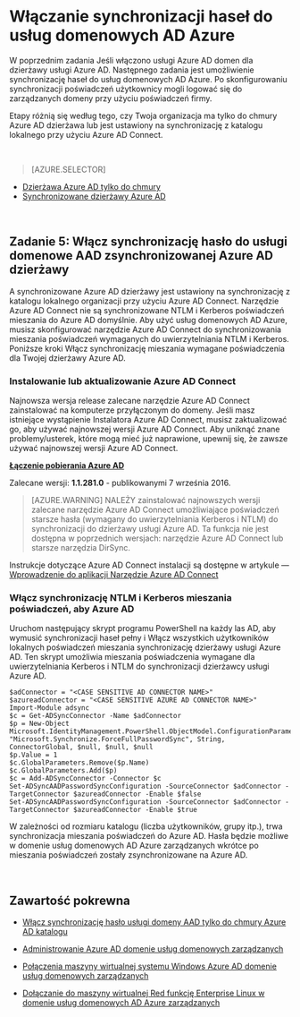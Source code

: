 <properties
    pageTitle="Azure usługach domenowych AD: Włącz synchronizację hasło | Microsoft Azure"
    description="Wprowadzenie do usług domenowych Active Directory platformy Azure"
    services="active-directory-ds"
    documentationCenter=""
    authors="mahesh-unnikrishnan"
    manager="stevenpo"
    editor="curtand"/>

<tags
    ms.service="active-directory-ds"
    ms.workload="identity"
    ms.tgt_pltfrm="na"
    ms.devlang="na"
    ms.topic="get-started-article"
    ms.date="09/20/2016"
    ms.author="maheshu"/>

# <a name="enable-password-synchronization-to-azure-ad-domain-services"></a>Włączanie synchronizacji haseł do usług domenowych AD Azure
W poprzednim zadania Jeśli włączono usługi Azure AD domen dla dzierżawy usługi Azure AD. Następnego zadania jest umożliwienie synchronizację haseł do usług domenowych AD Azure. Po skonfigurowaniu synchronizacji poświadczeń użytkownicy mogli logować się do zarządzanych domeny przy użyciu poświadczeń firmy.

Etapy różnią się według tego, czy Twoja organizacja ma tylko do chmury Azure AD dzierżawa lub jest ustawiony na synchronizację z katalogu lokalnego przy użyciu Azure AD Connect.

<br>

> [AZURE.SELECTOR]
- [Dzierżawa Azure AD tylko do chmury](active-directory-ds-getting-started-password-sync.md)
- [Synchronizowane dzierżawy Azure AD](active-directory-ds-getting-started-password-sync-synced-tenant.md)

<br>


## <a name="task-5-enable-password-synchronization-to-aad-domain-services-for-a-synced-azure-ad-tenant"></a>Zadanie 5: Włącz synchronizację hasło do usługi domenowe AAD zsynchronizowanej Azure AD dzierżawy
A synchronizowane Azure AD dzierżawy jest ustawiony na synchronizację z katalogu lokalnego organizacji przy użyciu Azure AD Connect. Narzędzie Azure AD Connect nie są synchronizowane NTLM i Kerberos poświadczeń mieszania do Azure AD domyślnie. Aby użyć usług domenowych AD Azure, musisz skonfigurować narzędzie Azure AD Connect do synchronizowania mieszania poświadczeń wymaganych do uwierzytelniania NTLM i Kerberos. Poniższe kroki Włącz synchronizację mieszania wymagane poświadczenia dla Twojej dzierżawy Azure AD.


### <a name="install-or-update-azure-ad-connect"></a>Instalowanie lub aktualizowanie Azure AD Connect
Najnowsza wersja release zalecane narzędzie Azure AD Connect zainstalować na komputerze przyłączonym do domeny. Jeśli masz istniejące wystąpienie Instalatora Azure AD Connect, musisz zaktualizować go, aby używać najnowszej wersji Azure AD Connect. Aby uniknąć znane problemy/usterek, które mogą mieć już naprawione, upewnij się, że zawsze używać najnowszej wersji Azure AD Connect.

**[Łączenie pobierania Azure AD](http://www.microsoft.com/download/details.aspx?id=47594)**

Zalecane wersji: **1.1.281.0** - publikowanymi 7 września 2016.

  > [AZURE.WARNING] NALEŻY zainstalować najnowszych wersji zalecane narzędzie Azure AD Connect umożliwiające poświadczeń starsze hasła (wymagany do uwierzytelniania Kerberos i NTLM) do synchronizacji do dzierżawy usługi Azure AD. Ta funkcja nie jest dostępna w poprzednich wersjach: narzędzie Azure AD Connect lub starsze narzędzia DirSync.

Instrukcje dotyczące Azure AD Connect instalacji są dostępne w artykule — [Wprowadzenie do aplikacji Narzędzie Azure AD Connect](../active-directory/active-directory-aadconnect.md)


### <a name="enable-synchronization-of-ntlm-and-kerberos-credential-hashes-to-azure-ad"></a>Włącz synchronizację NTLM i Kerberos mieszania poświadczeń, aby Azure AD
Uruchom następujący skrypt programu PowerShell na każdy las AD, aby wymusić synchronizacji haseł pełny i Włącz wszystkich użytkowników lokalnych poświadczeń mieszania synchronizację dzierżawy usługi Azure AD. Ten skrypt umożliwia mieszania poświadczenia wymagane dla uwierzytelniania Kerberos i NTLM do synchronizacji dzierżawcy usługi Azure AD.

```
$adConnector = "<CASE SENSITIVE AD CONNECTOR NAME>"  
$azureadConnector = "<CASE SENSITIVE AZURE AD CONNECTOR NAME>"  
Import-Module adsync  
$c = Get-ADSyncConnector -Name $adConnector  
$p = New-Object Microsoft.IdentityManagement.PowerShell.ObjectModel.ConfigurationParameter "Microsoft.Synchronize.ForceFullPasswordSync", String, ConnectorGlobal, $null, $null, $null
$p.Value = 1  
$c.GlobalParameters.Remove($p.Name)  
$c.GlobalParameters.Add($p)  
$c = Add-ADSyncConnector -Connector $c  
Set-ADSyncAADPasswordSyncConfiguration -SourceConnector $adConnector -TargetConnector $azureadConnector -Enable $false   
Set-ADSyncAADPasswordSyncConfiguration -SourceConnector $adConnector -TargetConnector $azureadConnector -Enable $true  
```

W zależności od rozmiaru katalogu (liczba użytkowników, grupy itp.), trwa synchronizacja mieszania poświadczeń do Azure AD. Hasła będzie możliwe w domenie usług domenowych AD Azure zarządzanych wkrótce po mieszania poświadczeń zostały zsynchronizowane na Azure AD.


<br>

## <a name="related-content"></a>Zawartość pokrewna

- [Włącz synchronizację hasło usługi domeny AAD tylko do chmury Azure AD katalogu](active-directory-ds-getting-started-password-sync.md)

- [Administrowanie Azure AD domenie usług domenowych zarządzanych](active-directory-ds-admin-guide-administer-domain.md)

- [Połączenia maszyny wirtualnej systemu Windows Azure AD domenie usług domenowych zarządzanych](active-directory-ds-admin-guide-join-windows-vm.md)

- [Dołączanie do maszyny wirtualnej Red funkcję Enterprise Linux w domenie usług domenowych AD Azure zarządzanych](active-directory-ds-admin-guide-join-rhel-linux-vm.md)
